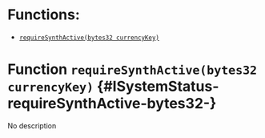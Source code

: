 

# Functions:
- [`requireSynthActive(bytes32 currencyKey)`](#ISystemStatus-requireSynthActive-bytes32-)


# Function `requireSynthActive(bytes32 currencyKey)` {#ISystemStatus-requireSynthActive-bytes32-}
No description

